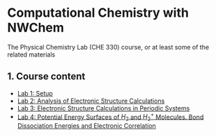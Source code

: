 # Computational Chemistry with NWChem
The Physical Chemistry Lab (CHE 330) course, or at least some of the related materials


## 1. Course content

- [Lab 1: Setup](Lab1/Lab1-Setup.md)
- [Lab 2: Analysis of Electronic Structure Calculations](Lab2/Lab2.md)
- [Lab 3: Electronic Structure Calculations in Periodic Systems](Lab3/Lab3.md)
- [Lab 4: Potential Energy Surfaces of $H_2$ and $H_2^+$ Molecules. Bond Dissociation Energies and Electronic Correlation](Lab4/Lab4.md)
